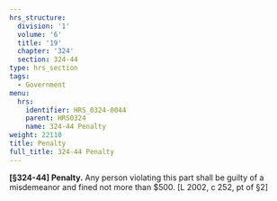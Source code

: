 ```yaml
---
hrs_structure:
  division: '1'
  volume: '6'
  title: '19'
  chapter: '324'
  section: 324-44
type: hrs_section
tags:
  - Government
menu:
  hrs:
    identifier: HRS_0324-0044
    parent: HRS0324
    name: 324-44 Penalty
weight: 22110
title: Penalty
full_title: 324-44 Penalty
---
```

**[§324-44] Penalty.** Any person violating this part shall be guilty of a misdemeanor and fined not more than $500\. [L 2002, c 252, pt of §2]